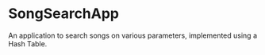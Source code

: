 # SongSearchApp
An application to search songs on various parameters, implemented using a Hash Table.

